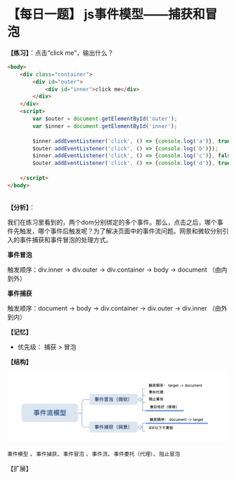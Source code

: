 # 【每日一题】 js事件模型——捕获和冒泡

**【练习】**：点击“click me”，输出什么？

```html
<body>
    <div class="container">
        <div id="outer">
            <div id="inner">click me</div>
        </div>
    </div>
    <script>
        var $outer = document.getElementById('outer');
        var $inner = document.getElementById('inner');

        $inner.addEventListener('click', () => {console.log('a')}, true);
        $outer.addEventListener('click', () => {console.log('b')});
        $inner.addEventListener('click', () => {console.log('c')}, false),
        $outer.addEventListener('click', () => {console.log('d')}, true)

    </script>
</body>



```

**【分析】**：

我们在练习里看到的，两个dom分别绑定的多个事件。那么，点击之后，哪个事件先触发，哪个事件后触发呢？为了解决页面中的事件流问题。网景和微软分别引入的事件捕获和事件冒泡的处理方式。

**事件冒泡**

 触发顺序：div.inner  -> div.outer ->  div.container -> body -> document  （由内到外）

**事件捕获**

 触发顺序：document -> body -> div.container -> div.outer -> div.inner  （由外到内）



**【记忆】**

- 优先级： 捕获 > 冒泡



**【结构】**

![](./assets/images/事件流模型-图谱.jpg)






`事件模型` 、`事件捕获`、`事件冒泡` 、`事件流`、`事件委托（代理）`、`阻止冒泡`

【扩展】

